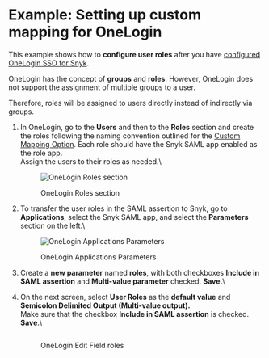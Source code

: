 # Example: Setting up custom mapping for OneLogin

This example shows how to **configure user roles** after you have [configured OneLogin SSO for Snyk](../set-up-snyk-single-sign-on-sso.md).

OneLogin has the concept of **groups** and **roles**. However, OneLogin does not support the assignment of multiple groups to a user.&#x20;

Therefore, roles will be assigned to users directly instead of indirectly via groups.

1.  In OneLogin, go to the **Users** and then to the **Roles** section and create the roles following the naming convention outlined for the [Custom Mapping Option](./). Each role should have the Snyk SAML app enabled as the role app.\
    Assign the users to their roles as needed.\


    <figure><img src="https://lh5.googleusercontent.com/wa_91qbjH1ucVdDbF-3CMRdR6Yc4t-ZQl8-ouJrB8iE3-SZbec7JhmzoIpV9gYW-YEkpijGVI0SnCFJfHAo3p4yTrXEE387rmuwZ1N3h25ili0HEU9ynpGC1noNrOTUVUAr2TO5bCSaq1WU_YmgJxrE" alt="OneLogin Roles section"><figcaption><p>OneLogin Roles section</p></figcaption></figure>


2.  To transfer the user roles in the SAML assertion to Snyk, go to **Applications**, select the Snyk SAML app, and select the **Parameters** section on the left.\


    <figure><img src="https://lh6.googleusercontent.com/zseB83vGEsQBiQ2_Rc6zOgkKHkv_KN6S-uLHbZc9k_US_aEzFX1AJUJkEgJpucRtdWYgx0mpUhpHiAhCVTsp3xj2o8hVEB0ArnuMmAVYQ9mw44zULICe57XRZDYxkKHpvpnk6o-TXrqYQHN3MuYMyjA" alt="OneLogin Applications Parameters"><figcaption><p>OneLogin Applications Parameters</p></figcaption></figure>


3. Create a **new parameter** named **roles**, with both checkboxes  **Include in SAML assertion** and **Multi-value parameter** checked. **Save.**\

4.  On the next screen, select **User Roles** as the **default value** and **Semicolon Delimited Output (Multi-value output).**\
    Make sure that the checkbox **Include in SAML assertion** is checked. **Save**.\


    <figure><img src="https://lh3.googleusercontent.com/fnsu9d998jEzxyzuIfHl3JSZHBh5iXsPATUj9jL_SZsFoFPFvvus_JyyY3YAeey5ZMtC9oCuhtjrmSMKAVlY8Tq_Sjf9plgDWagoFuLBQX2U0vbFPU76fNvpjSkpJdgL0JsPhXwq3ngBlgJvdsidoyM" alt=""><figcaption><p>OneLogin Edit Field roles</p></figcaption></figure>
